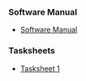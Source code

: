 ### Software Manual
+ [Software Manual](https://github.com/bengionz/math4610/tree/master/homework/software_manual)

### Tasksheets
+ [Tasksheet 1](https://bengionz.github.io/math4610/hw_toc/tasksheets/tasksheet1)
